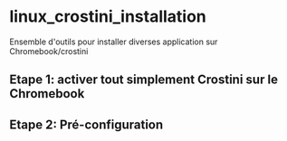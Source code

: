 # linux_crostini_installation
Ensemble d'outils pour installer diverses application sur Chromebook/crostini

## Etape 1: activer tout simplement Crostini sur le Chromebook

## Etape 2: Pré-configuration
